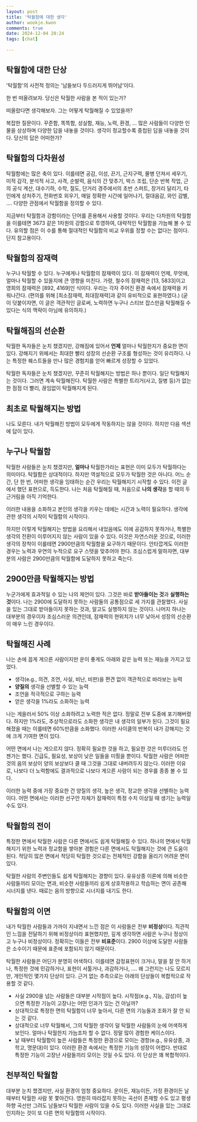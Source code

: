 ```yaml
---  
layout: post  
title: '탁월함에 대한 생각'  
author: wookje.kwon  
comments: true  
date: 2024-12-04 20:24  
tags: [chat]  
  
---  
```


## 탁월함에 대한 단상

'탁월함'의 사전적 정의는 '남들보다 두드러지게 뛰어남'이다.

한 번 떠올려보자. 당신은 탁월한 사람을 본 적이 있는가?  

떠올랐다면 생각해보자. 그는 어떻게 탁월해질 수 있었을까?  

복잡한 질문이다. 꾸준함, 똑똑함, 성실함, 재능, 노력, 환경, ... 많은 사람들이 다양한 인물을 상상하며 다양한 답을 내놓을 것이다. 생각이 정교할수록 중첩된 답을 내놓을 것이다. 당신의 답은 어떠한가?  

## 탁월함의 다차원성

탁월함에는 많은 축이 있다. 이를테면 공감, 이성, 끈기, 근지구력, 물병 던져서 세우기, 미적 감각, 분석적 사고, 사격, 순발력, 음식의 간 맞추기, 박스 조립, 단순 반복 작업, 근의 공식 계산, 대수기하, 수학, 절도, 단거리 경주에서의 초반 스퍼트, 장거리 달리기, 타인에게 상처주기, 전화번호 외우기, 매일 정확한 시간에 일어나기, 절대음감, 와인 감별, .... 다양한 관점에서 탁월함을 정의할 수 있다.  

지금부터 탁월함과 강함이라는 단어를 혼용해서 사용할 것이다. 우리는 다차원의 탁월함을 이를테면 3673 같은 1차원의 강함으로 투영하여, 대략적인 탁월함을 가늠해 볼 수 있다. 유의할 점은 이 수를 통해 절대적인 탁월함의 비교 우위를 정할 수는 없다는 점이다. 단지 참고용이다.  

## 탁월함의 잠재력

누구나 탁월할 수 있다. 누구에게나 탁월함의 잠재력이 있다. 이 잠재력이 언제, 무엇에, 얼마나 탁월할 수 있을지에 큰 영향을 미친다. 가령, 철수의 잠재력은 [13, 5833]이고 영희의 잠재력은 [892, 4169]인 식이다. 우리는 각자 주어진 환경 속에서 잠재력을 키워나간다. (편의를 위해 [최소잠재력, 최대잠재력]과 같이 유비적으로 표현하였다.) (굳이 덧붙이자면, 이 글은 객관적인 글로써, 노력하면 누구나 스티브 잡스만큼 탁월해질 수 있다는 식의 맥락이 아님에 유의하자.)  

## 탁월해짐의 선순환

탁월한 독자들은 눈치 챘겠지만, 강해짐에 있어서 **언제** 얼마나 탁월한지가 중요한 면이 있다. 강해지기 위헤서는 최대한 빨리 성장의 선순환 구조를 형성하는 것이 유리하다. 나는 특정한 퀘스트들을 만나 많은 경험치를 얻어 빠르게 성장할 수 있었다.  

탁월한 독자들은 눈치 챘겠지만, 꾸준히 탁월해지는 방법은 하나 뿐이다. 일단 탁월해지는 것이다. 그러면 계속 탁월해진다. 탁월한 사람은 특별한 트리거(사고, 질병 등)가 없는 한 점점 더 빨리, 끊임없이 탁월해지게 된다.  

## 최초로 탁월해지는 방법

나도 모른다. 내가 탁월해진 방법이 모두에게 작동하지는 않을 것이다. 하지만 다음 섹션에 답이 있다.  

## 누구나 탁월함

탁월한 사람들은 눈치 챘겠지만, **얼마나** 탁월한가라는 표현은 이미 모두가 탁월하다는 의미이다. 탁월함은 상대적이다. 하지만 역설적으로 모두가 탁월한 것은 아니다. 어느 순간, 단 한 번, 어떠한 생각을 잉태하는 순간 우리는 탁월해지기 시작할 수 있다. 이전 글에서 했던 표현으로, 득도한다. 나는 처음 탁월해질 때, 처음으로 **나의 생각**을 할 때의 두근거림을 아직 기억한다.  

이러한 내용을 소화하고 본인의 생각을 키우는 데에는 시간과 노력이 필요하다. 생각에 관한 생각의 시작이 탁월함의 시작이다.  

하지만 이렇게 탁월해지는 방법을 요리해서 내었음에도 이에 공감하지 못하거나, 특별한 생각의 전환이 이루어지지 않는 사람이 있을 수 있다. 이것은 자연스러운 것으로, 이러한 생각의 장착이 이를테면 2900만큼의 탁월함을 요구하기 때문이다. 안타깝게도 이러한 경우는 노력과 우연의 누적으로 요구 스텟을 맞추어야 한다. 조심스럽게 말하자면, 대부분의 사람은 2900만큼의 탁월함에 도달하지 못하고 죽는다.  

## 2900만큼 탁월해지는 방법

누군가에게 효과적일 수 있는 나의 제언이 있다. 그것은 바로 **받아들이는 것**과 **실행하는 것**이다. 나는 2900에 도달하지 못하는 사람들의 공통점으로 세 가지를 관찰했다. 사실을 있는 그대로 받아들이지 못하는 것과, 알고도 실행하지 않는 것이다. 나머지 하나는 대부분의 경우이자 조심스러운 의견인데, 잠재력의 현위치가 너무 낮아서 성장의 선순환이 매우 느린 경우이다.  

## 탁월해진 사례

나는 손에 꼽게 게으른 사람이지만 운이 좋게도 아래와 같은 능력 또는 재능을 가지고 있었다.

- 생각(e.g., 의견, 조언, 사실, 비난, 비판)을 편견 없이 객관적으로 바라보는 능력
- **양질의** 생각을 선별할 수 있는 능력
- 조언을 적극적으로 구하는 능력
- 얻은 생각을 1%라도 소화하는 능력

나는 게을러서 50% 이상 소화하려고 노력한 적은 없다. 정말로 전부 도중에 포기해버렸다. 하지만 1%라도, 추상적으로라도 소화한 생각은 내 생각의 일부가 된다. 그것이 필요해졌을 때는 이를테면 60%만큼을 소화했다. 이러한 사이클의 반복이 내가 강해지는 것에 크게 기여한 면이 있다.  

어떤 면에서 나는 게으르지 않다. 정확히 필요한 것을 하고, 필요한 것은 미루더라도 언젠가는 했다. 긴급도, 필요성, 보상이 낮은 일들을 미뤘을 뿐이다. 탁월한 사람은 어떠한 것의 음의 보상이 양의 보상보다 클 때 그것을 그대로 내버려두지 않는다. 이러한 이유로, 나보다 더 노력함에도 결과적으로 나보다 게으른 사람이 되는 경우를 종종 볼 수 있다.  

이러한 능력 중에 가장 중요한 건 양질의 생각, 높은 생각, 정교한 생각을 선별하는 능력이다. 어떤 면에서는 이러한 선구안 자체가 잠재력이 특정 수치 이상일 때 생기는 능력일 수도 있다.  

## 탁월함의 전이

특정한 면에서 탁월한 사람은 다른 면에서도 쉽게 탁월해질 수 있다. 하나의 면에서 탁월해지기 위한 노력과 정교함을 쌓아본 경험은 다른 면에서도 탁월해지는 것에 큰 도움이 된다. 적당히 많은 면에서 적당히 탁월한 것으로는 전체적인 강함을 올리기 어려운 면이 있다.  

탁월한 사람의 주변인들도 쉽게 탁월해지는 경향이 있다. 유유상종 이론에 의해 비슷한 사람들끼리 모이는 면과, 비슷한 사람들끼리 쉽게 상호작용하고 학습하는 면이 공존해 시너지를 낸다. 때로는 음의 방향으로 시너지를 내기도 한다.  

## 탁월함의 이면

내가 탁월한 사람들과 가까이 지내면서 느낀 점은 이 사람들은 전부 **비정상**이다. 직관적인 느낌을 전달하기 위해 비정상이라 표현했지만, 깊게 생각하면 사람은 누구나 정상이고 누구나 비정상이다. 정확히는 이들은 전부 **비표준**이다. 2900 이상에 도달한 사람들은 소수이기 때문에 표준에 포함되지 않기 때문이다.  

탁월한 사람들은 어딘가 분명히 어색하다. 이를테면 감정표현이 크거나, 말을 잘 안 하거나, 특정한 것에 민감하거나, 표현이 서툴거나, 과감하거나, .... 왜 그런지는 나도 모르지만, 개인적인 몇가지 단상이 있다. 근거 없는 추측으로는 아래의 단상들이 복합적으로 작용할 것 같다.  

- 사실 2900을 넘는 사람들은 대부분 시작점이 높다. 시작점(e.g., 지능, 감성)이 높으면 특정한 기능이 고장나는 어떤 인과가 있는 건 아닐까?  
- 상대적으로 특정한 면의 탁월함이 너무 높아서, 다른 면의 기능들과 조화가 잘 안 되는 것 같다.  
- 상대적으로 너무 탁월해서, 그의 탁월한 생각이 덜 탁월한 사람들의 눈에 어색하게 보인다. 얼마나 탁월한지 가늠조차 할 수 없다. 정말 많이 경험한 케이스이다.  
- 날 때부터 탁월함이 높은 사람들은 특정한 환경으로 모이는 경항(e.g., 유유상종, 과학고, 명문대)이 있다. 이러한 환경 속에서는 특정한 기능의 성장이 어렵다. 반대로 특정한 기능이 고장난 사람들끼리 모이는 것일 수도 있다. 이 단상은 꽤 복합적이다.

## 천부적인 탁월함

대부분 눈치 챘겠지만, 사실 환경이 엄청 중요하다. 운이든, 재능이든, 가정 환경이든 날 때부터 탁월한 사람 못 쫓아간다. 영원히 따라잡지 못하는 곡선이 존재할 수도 있고 평생 하향 곡선만 그려도 남들보다 탁월한 사람이 있을 수도 있다. 이러한 사실을 있는 그대로 인지하는 것이 또 다른 면의 탁월함의 시작이다.  
